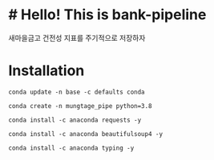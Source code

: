 # # Hello! This is bank-pipeline

새마을금고 건전성 지표를 주기적으로 저장하자

# Installation

```
conda update -n base -c defaults conda
```

```
conda create -n mungtage_pipe python=3.8
```

```
conda install -c anaconda requests -y
```

```
conda install -c anaconda beautifulsoup4 -y
```

```
conda install -c anaconda typing -y
```
